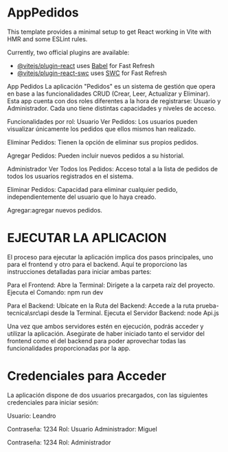 # AppPedidos

This template provides a minimal setup to get React working in Vite with HMR and some ESLint rules.

Currently, two official plugins are available:

- [@vitejs/plugin-react](https://github.com/vitejs/vite-plugin-react/blob/main/packages/plugin-react/README.md) uses [Babel](https://babeljs.io/) for Fast Refresh
- [@vitejs/plugin-react-swc](https://github.com/vitejs/vite-plugin-react-swc) uses [SWC](https://swc.rs/) for Fast Refresh
  
App Pedidos
La aplicación "Pedidos" es un sistema de gestión que opera en base a las funcionalidades CRUD (Crear, Leer, Actualizar y Eliminar). Esta app cuenta con dos roles diferentes a la hora de registrarse: Usuario y Administrador. Cada uno tiene distintas capacidades y niveles de acceso.

Funcionalidades por rol:
Usuario
Ver Pedidos: Los usuarios pueden visualizar únicamente los pedidos que ellos mismos han realizado.

Eliminar Pedidos: Tienen la opción de eliminar sus propios pedidos.

Agregar Pedidos: Pueden incluir nuevos pedidos a su historial.

Administrador
Ver Todos los Pedidos: Acceso total a la lista de pedidos de todos los usuarios registrados en el sistema.

Eliminar Pedidos: Capacidad para eliminar cualquier pedido, independientemente del usuario que lo haya creado.

Agregar:agregar nuevos pedidos.

# EJECUTAR LA APLICACION
El proceso para ejecutar la aplicación implica dos pasos principales, uno para el frontend y otro para el backend. Aquí te proporciono las instrucciones detalladas para iniciar ambas partes:

Para el Frontend:
Abre la Terminal:
Dirígete a la carpeta raíz del proyecto.
Ejecuta el Comando: npm run dev

Para el Backend:
Ubícate en la Ruta del Backend:
Accede a la ruta prueba-tecnica\src\api desde la Terminal.
Ejecuta el Servidor Backend: node Api.js

Una vez que ambos servidores estén en ejecución, podrás acceder y utilizar la aplicación. Asegúrate de haber iniciado tanto el servidor del frontend como el del backend para poder aprovechar todas las funcionalidades proporcionadas por la app.

# Credenciales para Acceder
La aplicación dispone de dos usuarios precargados, con las siguientes credenciales para iniciar sesión:

Usuario: Leandro

Contraseña: 1234
Rol: Usuario
Administrador: Miguel

Contraseña: 1234
Rol: Administrador

